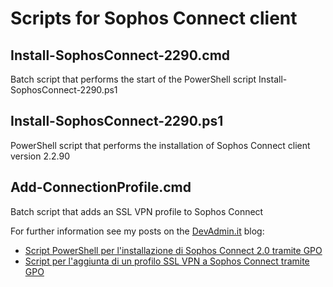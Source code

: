 # Scripts for Sophos Connect client

## Install-SophosConnect-2290.cmd
Batch script that performs the start of the PowerShell script Install-SophosConnect-2290.ps1

## Install-SophosConnect-2290.ps1
PowerShell script that performs the installation of Sophos Connect client version 2.2.90

## Add-ConnectionProfile.cmd
Batch script that adds an SSL VPN profile to Sophos Connect

For further information see my posts on the [DevAdmin.it](https://www.devadmin.it/) blog:
- [Script PowerShell per l'installazione di Sophos Connect 2.0 tramite GPO](https://www.devadmin.it/2024/03/09/script-powershell-per-linstallazione-di-sophos-connect-2-0-tramite-gpo/)
- [Script per l'aggiunta di un profilo SSL VPN a Sophos Connect tramite GPO](https://www.devadmin.it/2024/03/10/script-per-laggiunta-di-un-profilo-ssl-vpn-a-sophos-connect-tramite-gpo/)
